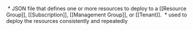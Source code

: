  * JSON file that defines one or more resources to deploy to a [[Resource Group]], [[Subscription]], [[Management Group]], or [[Tenant]].
 * used to deploy the resources consistently and repeatedly